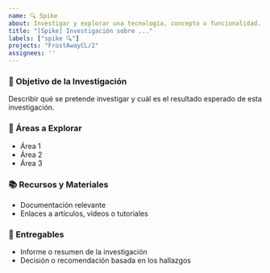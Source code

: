 ```yaml
---
name: 🔍 Spike
about: Investigar y explorar una tecnología, concepto o funcionalidad.
title: "[Spike] Investigación sobre ..."
labels: ["spike 🔍"]
projects: "FrostAwayCL/2"
assignees: ''
---
```


### 🎯 Objetivo de la Investigación

Describir qué se pretende investigar y cuál es el resultado esperado de esta investigación.

### 🧩 Áreas a Explorar

- Área 1
- Área 2
- Área 3

### 📚 Recursos y Materiales

- Documentación relevante
- Enlaces a artículos, videos o tutoriales

### 📑 Entregables

- Informe o resumen de la investigación
- Decisión o recomendación basada en los hallazgos
